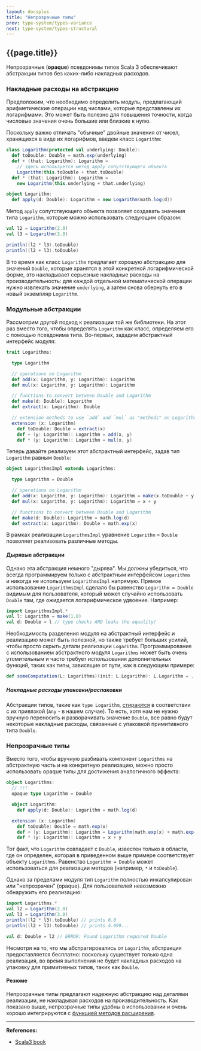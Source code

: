 ```yaml
---
layout: docsplus
title: "Непрозрачные типы"
prev: type-system/types-variance
next: type-system/types-structural
---
```


## {{page.title}}

Непрозрачные (**opaque**) псевдонимы типов Scala 3 обеспечивают абстракции типов без каких-либо накладных расходов.

### Накладные расходы на абстракцию

Предположим, что необходимо определить модуль, 
предлагающий арифметические операции над числами, которые представлены их логарифмами. 
Это может быть полезно для повышения точности, когда числовые значения очень большие или близкие к нулю.

Поскольку важно отличать "обычные" двойные значения от чисел, хранящихся в виде их логарифмов, введем класс `Logarithm`:

```scala mdoc:silent
class Logarithm(protected val underlying: Double):
  def toDouble: Double = math.exp(underlying)
  def + (that: Logarithm): Logarithm =
    // здесь используется метод apply сопутствующего объекта
    Logarithm(this.toDouble + that.toDouble)
  def * (that: Logarithm): Logarithm =
    new Logarithm(this.underlying + that.underlying)

object Logarithm:
  def apply(d: Double): Logarithm = new Logarithm(math.log(d))
```

Метод `apply` сопутствующего объекта позволяет создавать значения типа `Logarithm`, 
которые можно использовать следующим образом:

```scala mdoc:silent
val l2 = Logarithm(2.0)
val l3 = Logarithm(3.0)
```
```scala mdoc
println((l2 * l3).toDouble)
println((l2 + l3).toDouble)
```

В то время как класс `Logarithm` предлагает хорошую абстракцию для значений `Double`, 
которые хранятся в этой конкретной логарифмической форме, 
это накладывает серьезные накладные расходы на производительность: 
для каждой отдельной математической операции нужно извлекать значение `underlying`, 
а затем снова обернуть его в новый экземпляр `Logarithm`.


### Модульные абстракции

Рассмотрим другой подход к реализации той же библиотеки. 
На этот раз вместо того, чтобы определять `Logarithm` как класс, определяем его с помощью псевдонима типа. 
Во-первых, зададим абстрактный интерфейс модуля:

```scala mdoc:silent:reset
trait Logarithms:

  type Logarithm

  // operations on Logarithm
  def add(x: Logarithm, y: Logarithm): Logarithm
  def mul(x: Logarithm, y: Logarithm): Logarithm

  // functions to convert between Double and Logarithm
  def make(d: Double): Logarithm
  def extract(x: Logarithm): Double

  // extension methods to use `add` and `mul` as "methods" on Logarithm
  extension (x: Logarithm)
    def toDouble: Double = extract(x)
    def + (y: Logarithm): Logarithm = add(x, y)
    def * (y: Logarithm): Logarithm = mul(x, y)
```

Теперь давайте реализуем этот абстрактный интерфейс, задав тип `Logarithm` равным `Double`:

```scala mdoc
object LogarithmsImpl extends Logarithms:

  type Logarithm = Double

  // operations on Logarithm
  def add(x: Logarithm, y: Logarithm): Logarithm = make(x.toDouble + y.toDouble)
  def mul(x: Logarithm, y: Logarithm): Logarithm = x + y

  // functions to convert between Double and Logarithm
  def make(d: Double): Logarithm = math.log(d)
  def extract(x: Logarithm): Double = math.exp(x)
```

В рамках реализации `LogarithmsImpl` уравнение `Logarithm` = `Double` позволяет реализовать различные методы.

#### Дырявые абстракции

Однако эта абстракция немного "дырява". 
Мы должны убедиться, что всегда программируем только с абстрактным интерфейсом `Logarithms` 
и никогда не используем `LogarithmsImpl` напрямую. 
Прямое использование `LogarithmsImpl` сделало бы равенство `Logarithm = Double` видимым для пользователя, 
который может случайно использовать `Double` там, где ожидается логарифмическое удвоение. 
Например:

```scala
import LogarithmsImpl.*
val l: Logarithm = make(1.0)
val d: Double = l // type checks AND leaks the equality!
```

Необходимость разделения модуля на абстрактный интерфейс и реализацию может быть полезной, 
но также требует больших усилий, чтобы просто скрыть детали реализации `Logarithm`. 
Программирование с использованием абстрактного модуля `Logarithms` может быть очень утомительным 
и часто требует использования дополнительных функций, 
таких как типы, зависящие от пути, как в следующем примере:

```scala
def someComputation(L: Logarithms)(init: L.Logarithm): L.Logarithm = ...
```

##### Накладные расходы упаковки/распаковки

Абстракции типов, такие как `type Logarithm`, [стираются](https://www.scala-lang.org/files/archive/spec/2.13/03-types.html#type-erasure) 
в соответствии с их привязкой (`Any` - в нашем случае). 
То есть, хотя нам не нужно вручную переносить и разворачивать значение `Double`, 
все равно будут некоторые накладные расходы, связанные с упаковкой примитивного типа `Double`.

### Непрозрачные типы

Вместо того, чтобы вручную разбивать компонент `Logarithms` на абстрактную часть и на конкретную реализацию, 
можно просто использовать opaque типы для достижения аналогичного эффекта:

```scala
object Logarithms:
  // !!!
  opaque type Logarithm = Double

  object Logarithm:
    def apply(d: Double): Logarithm = math.log(d)

  extension (x: Logarithm)
    def toDouble: Double = math.exp(x)
    def + (y: Logarithm): Logarithm = Logarithm(math.exp(x) + math.exp(y))
    def * (y: Logarithm): Logarithm = x + y
```

Тот факт, что `Logarithm` совпадает с `Double`, известен только в области, где он определен, 
которая в приведенном выше примере соответствует объекту `Logarithms`. 
Равенство `Logarithm = Double` может использоваться для реализации методов (например, `*` и `toDouble`).

Однако за пределами модуля тип `Logarithm` полностью инкапсулирован или "непрозрачен" (opaque). 
Для пользователей невозможно обнаружить его реализацию:

```scala
import Logarithms.*
val l2 = Logarithm(2.0)
val l3 = Logarithm(3.0)
println((l2 * l3).toDouble) // prints 6.0
println((l2 + l3).toDouble) // prints 4.999...

val d: Double = l2 // ERROR: Found Logarithm required Double
```

Несмотря на то, что мы абстрагировались от `Logarithm`, абстракция предоставляется бесплатно: 
поскольку существует только одна реализация, 
во время выполнения не будет накладных расходов на упаковку для примитивных типов, таких как `Double`.

#### Резюме

Непрозрачные типы предлагают надежную абстракцию над деталями реализации, не накладывая расходов на производительность. 
Как показано выше, непрозрачные типы удобны в использовании и очень хорошо интегрируются с 
[функцией методов расширения](@DOCS_LINK@methods/method-features#расширяемые-методы).


---

**References:**
- [Scala3 book](https://docs.scala-lang.org/scala3/book/types-opaque-types.html)
